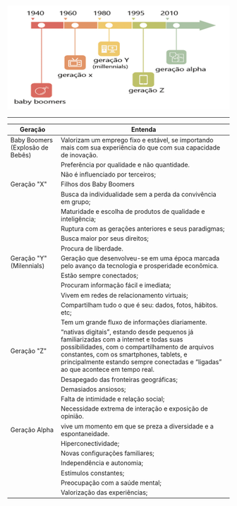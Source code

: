 ![](img/geracao-001.png)
****
| Geração                          | Entenda |
| -----                            | -----   |
| Baby Boomers (Explosão de Bebês) | Valorizam um emprego fixo e estável, se importando mais com sua experiência do que com sua capacidade de inovação.       |
|                                  | Preferência por qualidade e não quantidade. |
|                                  | Não é influenciado por terceiros;           |
| Geração "X"                    | Filhos dos Baby Boomers                     |
|                                  | Busca da individualidade sem a perda da convivência em grupo; |
|                                  | Maturidade e escolha de produtos de qualidade e inteligência; |
|                                  | Ruptura com as gerações anteriores e seus paradigmas; |
|                                  | Busca maior por seus direitos; |
|                                  | Procura de liberdade. |
| Geração "Y" (Milennials)         | Geração que desenvolveu-se em uma época marcada pelo avanço da tecnologia e prosperidade econômica.  |
|                                  | Estão sempre conectados; |
|                                  | Procuram informação fácil e imediata; |
|                                  | Vivem em redes de relacionamento virtuais; |
|                                  | Compartilham tudo o que é seu: dados, fotos, hábitos. etc; |
|                                  | Tem um grande fluxo de informações diariamente. |
| Geração "Z"                     | “nativas digitais”, estando desde pequenos já familiarizadas com a internet e todas suas possibilidades, com o compartilhamento de arquivos constantes, com os smartphones, tablets, e principalmente estando sempre conectadas e “ligadas” ao que acontece em tempo real. |
|                                  | Desapegado das fronteiras geográficas;
|                                  | Demasiados ansiosos;
|                                  | Falta de intimidade e relação social;
|                                  | Necessidade extrema de interação e exposição de opinião.
| Geração Alpha                    | vive um momento em que se preza a diversidade e a espontaneidade.  |
|                                  | Hiperconectividade; |
|                                  | Novas configurações familiares; |
|                                  | Independência e autonomia; |
|                                  | Estímulos constantes; |
|                                  | Preocupação com a saúde mental; |
|                                  | Valorização das experiências; |